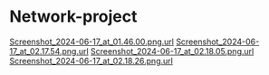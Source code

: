 # Network-project
[Screenshot_2024-06-17_at_01.46.00.png.url](..%2F..%2FAppData%2FLocal%2FTemp%2FScreenshot_2024-06-17_at_01.46.00.png.url)
[Screenshot_2024-06-17_at_02.17.54.png.url](..%2F..%2FAppData%2FLocal%2FTemp%2FScreenshot_2024-06-17_at_02.17.54.png.url)
[Screenshot_2024-06-17_at_02.18.05.png.url](..%2F..%2FAppData%2FLocal%2FTemp%2FScreenshot_2024-06-17_at_02.18.05.png.url)
[Screenshot_2024-06-17_at_02.18.26.png.url](..%2F..%2FAppData%2FLocal%2FTemp%2FScreenshot_2024-06-17_at_02.18.26.png.url)
